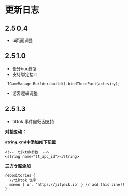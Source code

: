 # 更新日志
## 2.5.0.4
- ui页面调整
## 2.5.1.0
- 部分bug修复
- 支持绑定接口
```
 IGameManage.Builder.build().bindThirdPart(activity);
```
- 游客逻辑调整


## 2.5.1.3
- tiktok 事件自归因支持

**对接变动：**

**string.xml中添加如下配置**
```
<!--  tiktok参数  -->
<string name="tt_app_id"></string>

```
**三方仓库添加**
```
repositories {
  //tiktok 仓库
  maven { url 'https://jitpack.io' } // add this line!!
}
```